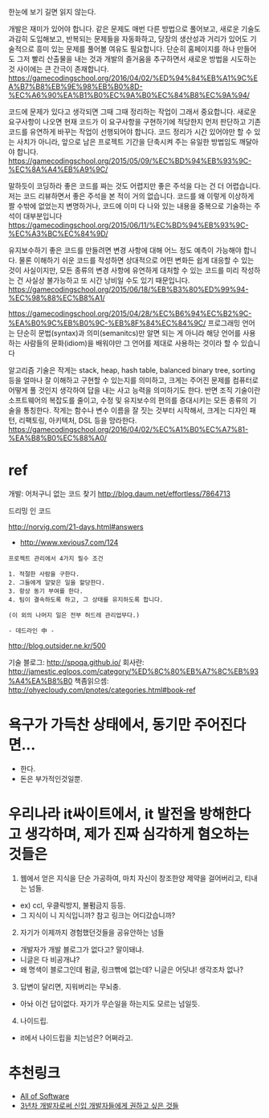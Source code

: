 한눈에 보기
길면 읽지 않는다.


개발은 재미가 있어야 합니다. 같은 문제도 매번 다른 방법으로 풀어보고, 새로운 기술도 과감히 도입해보고, 반복되는 문제들을 자동화하고, 당장의 생산성과 거리가 있어도 기술적으로 흥미 있는 문제를 풀어볼 여유도 필요합니다. 단순히 홈페이지를 하나 만들어도 그저 빨리 산출물을 내는 것과 개발의 즐거움을 추구하면서 새로운 방법을 시도하는 것 사이에는 큰 간극이 존재합니다.
https://gamecodingschool.org/2016/04/02/%ED%94%84%EB%A1%9C%EA%B7%B8%EB%9E%98%EB%B0%8D-%EC%A6%90%EA%B1%B0%EC%9A%B0%EC%84%B8%EC%9A%94/

코드에 문제가 있다고 생각되면 그때 그때 정리하는 작업이 그래서 중요합니다. 새로운 요구사항이 나오면 현재 코드가 이 요구사항을 구현하기에 적당한지 먼저 판단하고 기존 코드를 유연하게 바꾸는 작업이 선행되어야 합니다. 코드 정리가 시간 있어야만 할 수 있는 사치가 아니라, 앞으로 남은 프로젝트 기간을 단축시켜 주는 유일한 방법임도 깨달아야 합니다.
https://gamecodingschool.org/2015/05/09/%EC%BD%94%EB%93%9C-%EC%8A%A4%EB%A9%9C/


말하듯이 코딩하라
좋은 코드를 짜는 것도 어렵지만 좋은 주석을 다는 건 더 어렵습니다. 저는 코드 리뷰하면서 좋은 주석을 본 적이 거의 없습니다. 코드를 왜 이렇게 이상하게 짤 수밖에 없었는지 변명하거나, 코드에 이미 다 나와 있는 내용을 중복으로 기술하는 주석이 대부분입니다
https://gamecodingschool.org/2015/06/11/%EC%BD%94%EB%93%9C-%EC%A3%BC%EC%84%9D/


유지보수하기 좋은 코드를 만들려면 변경 사항에 대해 어느 정도 예측이 가능해야 합니다. 물론 이해하기 쉬운 코드를 작성하면 상대적으로 어떤 변화든 쉽게 대응할 수 있는 것이 사실이지만, 모든 종류의 변경 사항에 유연하게 대처할 수 있는 코드를 미리 작성하는 건 사실상 불가능하고 또 시간 낭비일 수도 있기 때문입니다.
https://gamecodingschool.org/2015/06/18/%EB%B3%80%ED%99%94-%EC%98%88%EC%B8%A1/

https://gamecodingschool.org/2015/04/28/%EC%B6%94%EC%B2%9C-%EA%B0%9C%EB%B0%9C-%EB%8F%84%EC%84%9C/
프로그래밍 언어는 단순히 문법(syntax)과 의미(semanitcs)만 알면 되는 게 아니라 해당 언어를 사용하는 사람들의 문화(idiom)을 배워야만 그 언어를 제대로 사용하는 것이라 할 수 있습니다


알고리즘 기술은 작게는 stack, heap, hash table, balanced binary tree, sorting 등을 얼마나 잘 이해하고 구현할 수 있는지를 의미하고, 크게는 주어진 문제를 컴퓨터로 어떻게 풀 것인지 생각하여 답을 내는 사고 능력을 의미하기도 한다.
반면 조직 기술이란 소프트웨어의 복잡도를 줄이고, 수정 및 유지보수의 편의를 증대시키는 모든 종류의 기술을 통칭한다. 작게는 함수나 변수 이름을 잘 짓는 것부터 시작해서, 크게는 디자인 패턴, 리팩토링, 아키텍처, DSL 등을 망라한다.
https://gamecodingschool.org/2016/04/02/%EC%A1%B0%EC%A7%81-%EA%B8%B0%EC%88%A0/

# ref



개발: 어처구니 없는 코드 찾기
http://blog.daum.net/effortless/7864713

드리밍 인 코드 


http://norvig.com/21-days.html#answers





* http://www.xevious7.com/124
```
프로젝트 관리에서 4가지 필수 조건

1. 적절한 사람을 구한다.
2. 그들에게 알맞은 일을 할당한다.
3. 항상 동기 부여를 한다.
4. 팀이 결속하도록 하고, 그 상태를 유지하도록 합니다.

(이 외의 나머지 일은 전부 허드레 관리업무다.)

- 데드라인 中 -

```


http://blog.outsider.ne.kr/500

기술 블로그: http://spoqa.github.io/
회사란: http://jamestic.egloos.com/category/%ED%8C%80%EB%A7%8C%EB%93%A4%EA%B8%B0
책좀읽으셈: http://ohyecloudy.com/pnotes/categories.html#book-ref




# 욕구가 가득찬 상태에서, 동기만 주어진다면...
- 한다.
- 돈은 부가적인것일뿐.


# 우리나라 it싸이트에서, it 발전을 방해한다고 생각하며, 제가 진짜 심각하게 혐오하는 것들은

1. 웹에서 얻은 지식을 단순 가공하여, 마치 자신이 창조한양 제약을 걸어버리고, 티내는 넘들.
 - ex) ccl, 우클릭방지, 불펌금지 등등.
 - 그 지식이 니 지식입니까? 참고 링크는 어디갔습니까?
2. 자기가 이제까지 경험했던것들을 공유안하는 넘들
 - 개발자가 개발 블로그가 없다고? 말이돼냐.
 - 니글은 다 비공개냐?
 - 왜 명색이 블로그인데 펌글, 링크빢에 없는데? 니글은 어딧냐! 생각조차 없나?
3. 답변이 달리면, 지워버리는 무뇌충.
 - 아놔 이건 답이없다. 자기가 무슨일을 하는지도 모르는 넘일듯.
4. 나이드립.
 - it에서 나이드립을 치는넘은? 어쩌라고.

# 추천링크
- [All of Software]
- [3년차 개발자로써 신입 개발자들에게 권하고 싶은 것들]


 [All of Software]: http://allofsoftware.net/
 [3년차 개발자로써 신입 개발자들에게 권하고 싶은 것들]: http://blog.outsider.ne.kr/500